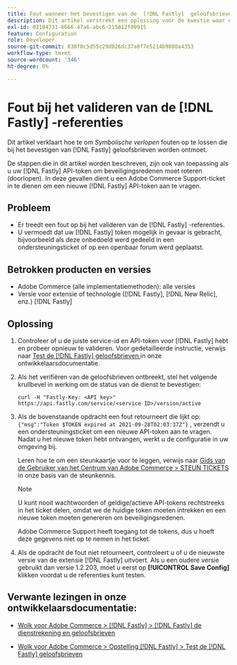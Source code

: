 ```yaml
---
title: Fout wanneer het bevestigen van de  [!DNL Fastly]  geloofsbrieven
description: Dit artikel verstrekt een oplossing voor de kwestie waar een gebruiker een fout wanneer het bevestigen van de  [!DNL Fastly]  geloofsbrieven krijgt.
exl-id: 02104731-6666-47a6-abc6-215812f09915
feature: Configuration
role: Developer
source-git-commit: 838f0c5d55c29d026dc37a8f7e5214b9880a4353
workflow-type: tm+mt
source-wordcount: '346'
ht-degree: 0%

---
```


# Fout bij het valideren van de [!DNL Fastly] -referenties

Dit artikel verklaart hoe te om *Symbolische verlopen* fouten op te lossen die bij het bevestigen van [!DNL Fastly] geloofsbrieven worden ontmoet.

De stappen die in dit artikel worden beschreven, zijn ook van toepassing als u uw [!DNL Fastly] API-token om beveiligingsredenen moet roteren (doorlopen). In deze gevallen dient u een Adobe Commerce Support-ticket in te dienen om een nieuwe [!DNL Fastly] API-token aan te vragen.

## Probleem

* Er treedt een fout op bij het valideren van de [!DNL Fastly] -referenties.
* U vermoedt dat uw [!DNL Fastly] token mogelijk in gevaar is gebracht, bijvoorbeeld als deze onbedoeld werd gedeeld in een ondersteuningsticket of op een openbaar forum werd geplaatst.

## Betrokken producten en versies

* Adobe Commerce (alle implementatiemethoden): alle versies
* Versie voor extensie of technologie ([!DNL Fastly], [!DNL New Relic], enz.) [!DNL Fastly]

## Oplossing

1. Controleer of u de juiste service-id en API-token voor [!DNL Fastly] hebt en probeer opnieuw te valideren. Voor gedetailleerde instructie, verwijs naar [ Test de  [!DNL Fastly]  geloofsbrieven ](https://experienceleague.adobe.com/nl/docs/commerce-cloud-service/user-guide/cdn/setup-fastly/fastly-configuration?lang=en#test-the-fastly-credentials) in onze ontwikkelaarsdocumentatie.
1. Als het verifiëren van de geloofsbrieven ontbreekt, stel het volgende krullbevel in werking om de status van de dienst te bevestigen:

   ```curl
   curl -H "Fastly-Key: <API key>" https://api.fastly.com/service/<service ID>/version/active
   ```

1. Als de bovenstaande opdracht een fout retourneert die lijkt op: `{"msg":"Token $TOKEN expired at 2021-09-28T02:03:37Z"}` , verzendt u een ondersteuningsticket om een nieuwe API-token aan te vragen. Nadat u het nieuwe token hebt ontvangen, werkt u de configuratie in uw omgeving bij.

   Leren hoe te om een steunkaartje voor te leggen, verwijs naar [ Gids van de Gebruiker van het Centrum van Adobe Commerce > STEUN TICKETS ](/help/help-center-guide/help-center/magento-help-center-user-guide.md#support-tickets) in onze basis van de steunkennis.

   >[!NOTE]
   >
   >U kunt nooit wachtwoorden of geldige/actieve API-tokens rechtstreeks in het ticket delen, omdat we de huidige token moeten intrekken en een nieuwe token moeten genereren om beveiligingsredenen.
   >
   >Adobe Commerce Support heeft toegang tot de tokens, dus u hoeft deze gegevens niet op te nemen in het ticket.

1. Als de opdracht de fout niet retourneert, controleert u of u de nieuwste versie van de extensie [!DNL Fastly] uitvoert. Als u een oudere versie gebruikt dan versie 1.2.203, moet u eerst op **[!UICONTROL Save Config]** klikken voordat u de referenties kunt testen.

## Verwante lezingen in onze ontwikkelaarsdocumentatie:

* [ Wolk voor Adobe Commerce >  [!DNL Fastly] >  [!DNL Fastly]  de dienstrekening en geloofsbrieven ](https://experienceleague.adobe.com/nl/docs/commerce-cloud-service/user-guide/cdn/fastly?lang=en#fastly-service-account-and-credentials)

* [ Wolk voor Adobe Commerce > Opstelling  [!DNL Fastly] > Test de  [!DNL Fastly]  geloofsbrieven ](https://experienceleague.adobe.com/nl/docs/commerce-cloud-service/user-guide/cdn/setup-fastly/fastly-configuration?lang=en#test-the-fastly-credentials)
